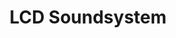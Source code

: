 ---
title: "LCD Soundsystem"
summary: "Brainchild of of the NYC collective/label/production house DFA. Years active: 2001-2011 / 2015-... LCD Soundsystem live includes : Patrick Mahoney Nancy Whang Tyler Pope Gavilán Rayna Russom Phillip Mossman Al Doyle Phillip Scaritch J.D. Mark Matthew Thornley Andrew Raposo Justin Chearno Gerhardt Fuchs ."
image: "lcd-soundsystem.jpg"
---